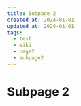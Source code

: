 ```yaml
---
title: Subpage 2
created_at: 2024-01-01
updated_at: 2024-01-01
tags:
  - test
  - wiki
  - page2
  - subpage2
---
```


# Subpage 2
